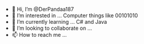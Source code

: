 - 👋 Hi, I’m @DerPandaa187
- 👀 I’m interested in ... Computer things like 00101010
- 🌱 I’m currently learning ... C# and Java
- 💞️ I’m looking to collaborate on ...
- 📫 How to reach me ...

<!---
DerPandaa187/DerPandaa187 is a ✨ special ✨ repository because its `README.md` (this file) appears on your GitHub profile.
You can click the Preview link to take a look at your changes.
--->
